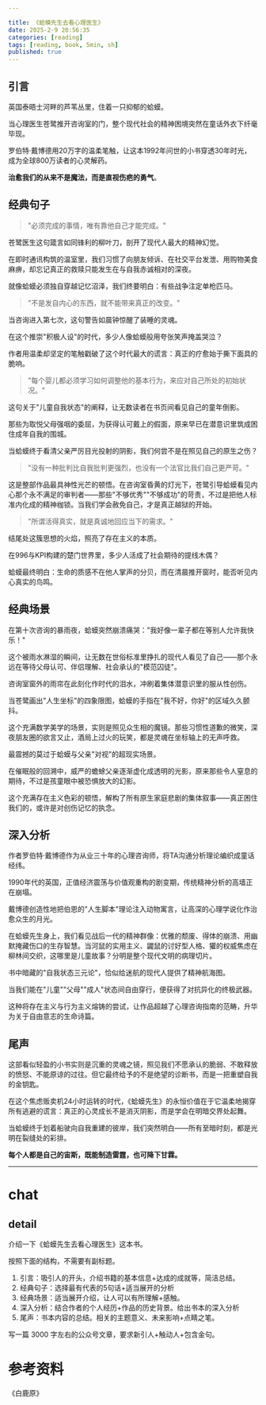 ```yaml
---

title: 《蛤蟆先生去看心理医生》
date: 2025-2-9 20:56:35 
categories: [reading]
tags: [reading, book, 5min, sh]
published: true
---
```



## 引言  

英国泰晤士河畔的芦苇丛里，住着一只抑郁的蛤蟆。

当心理医生苍鹭推开咨询室的门，整个现代社会的精神困境突然在童话外衣下纤毫毕现。

罗伯特·戴博德用20万字的温柔笔触，让这本1992年问世的小书穿透30年时光，成为全球800万读者的心灵解药。

**治愈我们的从来不是魔法，而是直视伤疤的勇气**。

## 经典句子

> "必须完成的事情，唯有靠他自己才能完成。"  

苍鹭医生这句箴言如同锋利的柳叶刀，剖开了现代人最大的精神幻觉。

在即时通讯构筑的温室里，我们习惯了向朋友倾诉、在社交平台发泄、用购物美食麻痹，却忘记真正的救赎只能发生在与自我赤诚相对的深夜。

就像蛤蟆必须独自穿越记忆沼泽，我们终要明白：有些战争注定单枪匹马。

> "不是发自内心的东西，就不能带来真正的改变。"  

当咨询进入第七次，这句警告如晨钟惊醒了装睡的灵魂。

在这个推崇"积极人设"的时代，多少人像蛤蟆般用夸张笑声掩盖哭泣？

作者用温柔却坚定的笔触戳破了这个时代最大的谎言：真正的疗愈始于撕下面具的脆响。

> "每个婴儿都必须学习如何调整他的基本行为，来应对自己所处的初始状况。"  

这句关于"儿童自我状态"的阐释，让无数读者在书页间看见自己的童年倒影。

那些为取悦父母强咽的委屈，为获得认可戴上的假面，原来早已在潜意识里筑成困住成年自我的围城。

当蛤蟆终于看清父亲严厉目光投射的阴影，我们何尝不是在照见自己的原生之伤？

> "没有一种批判比自我批判更强烈，也没有一个法官比我们自己更严苛。"  

这是整部作品最具神性光芒的顿悟。在咨询室昏黄的灯光下，苍鹭引导蛤蟆看见内心那个永不满足的审判者——那些"不够优秀""不够成功"的苛责，不过是把他人标准内化成的精神枷锁。当我们学会赦免自己，才是真正越狱的开始。

> "所谓活得真实，就是真诚地回应当下的需求。"  

结尾处这簇思想的火焰，照亮了存在主义的本质。

在996与KPI构建的楚门世界里，多少人活成了社会期待的提线木偶？

蛤蟆最终明白：生命的质感不在他人掌声的分贝，而在清晨推开窗时，能否听见内心真实的鸟鸣。

## 经典场景

在第十次咨询的暴雨夜，蛤蟆突然崩溃痛哭："我好像一辈子都在等别人允许我快乐！"

这个被雨水淋湿的瞬间，让无数在世俗标准里挣扎的现代人看见了自己——那个永远在等待父母认可、伴侣理解、社会承认的"模范囚徒"。

咨询室窗外的雨帘在此刻化作时代的泪水，冲刷着集体潜意识里的服从性创伤。

当苍鹭画出"人生坐标"的四象限图，蛤蟆的手指在"我不好，你好"的区域久久颤抖。

这个充满数学美学的场景，实则是照见众生相的魔镜。那些习惯性道歉的微笑，深夜朋友圈的欲言又止，酒局上过火的玩笑，都是灵魂在坐标轴上的无声呼救。

最震撼的莫过于蛤蟆与父亲"对视"的超现实场景。

在催眠般的回溯中，威严的蟾蜍父亲逐渐虚化成透明的光影，原来那些令人窒息的期待，不过是孩童眼中被恐惧放大的幻影。

这个充满存在主义色彩的顿悟，解构了所有原生家庭悲剧的集体叙事——真正困住我们的，或许是对创伤记忆的执念。

## 深入分析

作者罗伯特·戴博德作为从业三十年的心理咨询师，将TA沟通分析理论编织成童话经纬。

1990年代的英国，正值经济震荡与价值观重构的剧变期，传统精神分析的高墙正在崩塌。

戴博德创造性地把伯恩的"人生脚本"理论注入动物寓言，让高深的心理学说化作治愈众生的月光。

在蛤蟆先生身上，我们看见战后一代的精神群像：优雅的颓废、得体的崩溃、用幽默掩藏伤口的生存智慧。当河鼠的实用主义、鼹鼠的讨好型人格、獾的权威焦虑在柳林间交织，这哪里是儿童故事？分明是整个现代文明的病理切片。

书中暗藏的"自我状态三元论"，恰似给迷航的现代人提供了精神航海图。

当我们能在"儿童""父母""成人"状态间自由穿行，便获得了对抗异化的终极武器。

这种将存在主义与行为主义熔铸的尝试，让作品超越了心理咨询指南的范畴，升华为关于自由意志的生命诗篇。

## 尾声

这部看似轻盈的小书实则是沉重的灵魂之镜，照见我们不愿承认的脆弱、不敢释放的愤怒、不能原谅的过往。但它最终给予的不是绝望的诊断书，而是一把重塑自我的金钥匙。

在这个焦虑贩卖机24小时运转的时代，《蛤蟆先生》的永恒价值在于它温柔地揭穿所有逃避的谎言：真正的心灵成长不是消灭阴影，而是学会在明暗交界处起舞。

当蛤蟆终于划着船驶向自我重建的彼岸，我们突然明白——所有至暗时刻，都是光明在裂缝处的彩排。

**每个人都是自己的宙斯，既能制造雷霆，也可降下甘霖。**

-------------------------------------------------------------------------------------------------------------------------------------

# chat

## detail

介绍一下《蛤蟆先生去看心理医生》这本书。

按照下面的结构，不需要有副标题。

1. 引言：吸引人的开头，介绍书籍的基本信息+达成的成就等，简洁总结。
2. 经典句子：选择最有代表的5句话+适当展开的分析
3. 经典场景：适当展开介绍，让人可以有所理解+感触。
4. 深入分析：结合作者的个人经历+作品的历史背景。给出书本的深入分析
5. 尾声：书本内容的总结。相关的主题意义、未来影响+点睛之笔。

写一篇 3000 字左右的公众号文章，要求新引人+触动人+包含金句。


# 参考资料

 《白鹿原》

